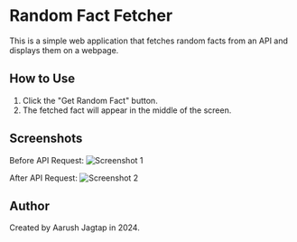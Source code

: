 # Random Fact Fetcher

This is a simple web application that fetches random facts from an API and displays them on a webpage.

## How to Use

1. Click the "Get Random Fact" button.
2. The fetched fact will appear in the middle of the screen.

## Screenshots

Before API Request:
![Screenshot 1](https://github.com/Arush223/CSFEWeek2/assets/115517528/b37e45d2-65a0-4471-81ee-95e28bcb9c5e)


After API Request:
![Screenshot 2](https://github.com/Arush223/CSFEWeek2/assets/115517528/e731220f-0c83-45ad-901a-820c2bf5708f)


## Author

Created by Aarush Jagtap in 2024.
